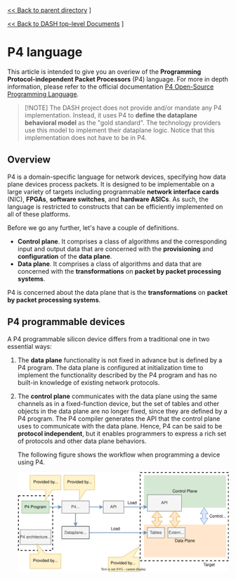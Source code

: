 [<< Back to parent directory](../README.md) ]

[<< Back to DASH top-level Documents](../../README.md#contents) ]


# P4 language

This article is intended to give you an overiew of the **Programming
Protocol-independent Packet Processors** (P4) language. For more in depth information,
please refer to the official documentation [P4 Open-Source
Programming Language](https://p4.org/).

> [!NOTE] The DASH project does not provide and/or mandate any P4 implementation.
> Instead, it uses P4 to **define the dataplane behavioral model** as the "gold standard".
> The technology providers use this model to implement their dataplane logic.
> Notice that this implementation does not have to be in P4.

## Overview

P4 is a domain-specific language for network devices, specifying how data plane
devices process packets. It is designed
to be implementable on a large variety of targets including programmable
**network interface cards** (NIC), **FPGAs**, **software switches**, and
**hardware ASICs**. As such, the language is restricted to constructs that can
be efficiently implemented on all of these platforms.

Before we go any further, let's have a couple of definitions.

- **Control plane**. It comprises a class of algorithms and the corresponding input and output data that are concerned with the **provisioning** and **configuration** of the **data plane**. 
- **Data plane**. It comprises a class of algorithms and data that are concerned with the **transformations** on **packet by packet processing systems**. 

P4 is concerned about the data plane that is the **transformations** on **packet by packet processing systems**.

## P4 programmable devices

A P4 programmable silicon device differs from a traditional one in two essential ways:

1. The **data plane** functionality is not fixed in advance but is defined by a P4 program. The data plane is configured at initialization time to implement the functionality described by the P4 program and has no built-in knowledge of existing network protocols.
2. The **control plane** communicates with the data plane using the same channels as in a fixed-function device, but the set of tables and other objects in the data plane are no longer fixed, since they are defined by a P4 program. The P4 compiler generates the API that the control plane uses to communicate with the data plane. Hence, P4 can be said to be **protocol independent**, but it enables programmers to express a rich set of protocols and other data plane behaviors.

    The following figure shows the workflow when programming a device using P4.

    ![p4-pgm-target-vorkflow](./images/p4/p4-pgm-target-vorkflow.svg)